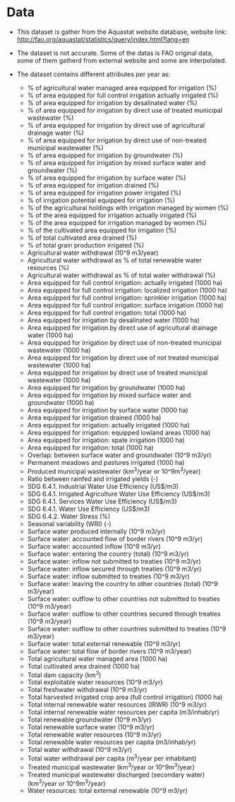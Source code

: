 # Data
- This dataset is gather from the Aquastat website database, website link: http://fao.org/aquastat/statistics/query/index.html?lang=en
- The dataset is not accurate. Some of the datas is FAO original data, some of them gatherd from external website and some are interpolated.

- The dataset contains different attributes per year as:
	- % of agricultural water managed area equipped for irrigation (%)
	- % of area equipped for full control irrigation actually irrigated (%)
	- % of area equipped for irrigation by desalinated water (%)
	- % of area equipped for irrigation by direct use of treated municipal wastewater (%)
	- % of area equipped for irrigation by direct use of agricultural drainage water (%)	
	- % of area equipped for irrigation by direct use of non-treated municipal wastewater (%)
	- % of area equipped for irrigation by groundwater (%)
	- % of area equipped for irrigation by mixed surface water and groundwater (%)
	- % of area equipped for irrigation by surface water (%)
	- % of area equipped for irrigation drained (%)	
	- % of area equipped for irrigation power irrigated (%)
	- % of irrigation potential equipped for irrigation (%)
	- % of the agricultural holdings with irrigation managed by women (%)
	- % of the area equipped for irrigation actually irrigated (%)
	- % of the area equipped for irrigation managed by women (%)
	- % of the cultivated area equipped for irrigation (%)
	- % of total cultivated area drained (%)
	- % of total grain production irrigated (%)
	- Agricultural water withdrawal (10^9 m3/year)	
	- Agricultural water withdrawal as % of total renewable water resources (%)	
	- Agricultural water withdrawal as % of total water withdrawal (%)	
	- Area equipped for full control irrigation: actually irrigated (1000 ha)	
	- Area equipped for full control irrigation: localized irrigation (1000 ha)
	- Area equipped for full control irrigation: sprinkler irrigation (1000 ha)	
	- Area equipped for full control irrigation: surface irrigation (1000 ha)
	- Area equipped for full control irrigation: total (1000 ha)
	- Area equipped for irrigation by desalinated water (1000 ha)	
	- Area equipped for irrigation by direct use of agricultural drainage water (1000 ha)	
	- Area equipped for irrigation by direct use of non-treated municipal wastewater (1000 ha)
	- Area equipped for irrigation by direct use of not treated municipal wastewater (1000 ha)
	- Area equipped for irrigation by direct use of treated municipal wastewater (1000 ha)
	- Area equipped for irrigation by groundwater (1000 ha)
	- Area equipped for irrigation by mixed surface water and groundwater (1000 ha)
	- Area equipped for irrigation by surface water (1000 ha)	
	- Area equipped for irrigation drained (1000 ha)	
	- Area equipped for irrigation: actually irrigated (1000 ha)
	- Area equipped for irrigation: equipped lowland areas (1000 ha)
	- Area equipped for irrigation: spate irrigation (1000 ha)	
	- Area equipped for irrigation: total (1000 ha)	
	- Overlap: between surface water and groundwater (10^9 m3/yr)
	- Permanent meadows and pastures irrigated (1000 ha)
	- Produced municipal wastewater (km<sup>3</sup>/year or 10^9m<sup>3</sup>/year)	
	- Ratio between rainfed and irrigated yields (-)
	- SDG 6.4.1. Industrial Water Use Efficiency (US$/m3)
	- SDG 6.4.1. Irrigated Agriculture Water Use Efficiency (US$/m3)	
	- SDG 6.4.1. Services Water Use Efficiency (US$/m3)	
	- SDG 6.4.1. Water Use Efficiency (US$/m3)	
	- SDG 6.4.2. Water Stress (%)	
	- Seasonal variability (WRI) (-)	
	- Surface water produced internally (10^9 m3/yr)
	- Surface water: accounted flow of border rivers (10^9 m3/yr)
	- Surface water: accounted inflow (10^9 m3/yr)
	- Surface water: entering the country (total) (10^9 m3/yr)
	- Surface water: inflow not submitted to treaties (10^9 m3/yr)	
	- Surface water: inflow secured through treaties (10^9 m3/yr)
	- Surface water: inflow submitted to treaties (10^9 m3/yr)	
	- Surface water: leaving the country to other countries (total) (10^9 m3/year)	
	- Surface water: outflow to other countries not submitted to treaties (10^9 m3/year)
	- Surface water: outflow to other countries secured through treaties (10^9 m3/year)	
	- Surface water: outflow to other countries submitted to treaties (10^9 m3/year)
	- Surface water: total external renewable (10^9 m3/yr)	
	- Surface water: total flow of border rivers (10^9 m3/year)
	- Total agricultural water managed area (1000 ha)
	- Total cultivated area drained (1000 ha)
	- Total dam capacity (km<sup>3</sup>)	
	- Total exploitable water resources (10^9 m3/yr)
	- Total freshwater withdrawal (10^9 m3/yr)
	- Total harvested irrigated crop area (full control irrigation) (1000 ha)
	- Total internal renewable water resources (IRWR) (10^9 m3/yr)
	- Total internal renewable water resources per capita (m3/inhab/yr)	
	- Total renewable groundwater (10^9 m3/yr)	
	- Total renewable surface water (10^9 m3/yr)
	- Total renewable water resources (10^9 m3/yr)
	- Total renewable water resources per capita (m3/inhab/yr)	
	- Total water withdrawal (10^9 m3/yr)
	- Total water withdrawal per capita (m<sup>3</sup>/year per inhabitant)
	- Treated municipal wastewater (km<sup>3</sup>/year or 10^9m<sup>3</sup>/year)
	- Treated municipal wastewater discharged (secondary water) (km<sup>3</sup>/year or 10^9m<sup>3</sup>/year)	
	- Water resources: total external renewable (10^9 m3/yr)